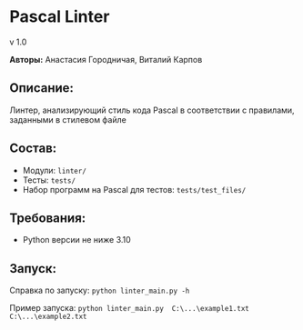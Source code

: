 # Pascal Linter

v 1.0

**Авторы:** Анастасия Городничая, Виталий Карпов

## Описание:

Линтер, анализирующий стиль кода Pascal в соответствии с правилами, заданными в стилевом файле

## Состав:

* Модули: ```linter/```
* Тесты: ```tests/```
* Набор программ на Pascal для тестов: ```tests/test_files/```

## Требования:

* Python версии не ниже 3.10

## Запуск:

Справка по запуску: ```python linter_main.py -h```

Пример запуска: ```python linter_main.py  C:\...\example1.txt C:\...\example2.txt```


